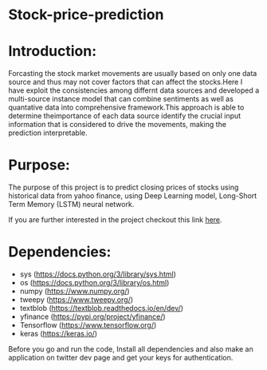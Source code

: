 # Stock-price-prediction
# Introduction:
Forcasting the stock market movements are usually based on only one data source and thus may not cover factors that can affect the stocks.Here I have exploit the consistencies among differnt data sources and developed a multi-source instance model that can combine sentiments as well as quantative data into comprehensive framework.This approach is able to determine theimportance of each data source identify the crucial input information that is considered to drive the movements, making the prediction interpretable.

# Purpose:
The purpose of this project is to predict closing prices of stocks using historical data from yahoo finance, using Deep Learning model, Long-Short Term Memory (LSTM) neural network.

If you are further interested in the project checkout this link [here](https://www.ijariit.com/manuscript/stock-market-prediction-using-rnn-and-sentiment-analysis/).

# Dependencies:

*   sys (https://docs.python.org/3/library/sys.html)
*   os (https://docs.python.org/3/library/os.html)
*   numpy (https://www.numpy.org/)
*   tweepy (https://www.tweepy.org/)    
*   textblob (https://textblob.readthedocs.io/en/dev/)
*   yfinance (https://pypi.org/project/yfinance/)
*   Tensorflow (https://www.tensorflow.org/)
*   keras (https://keras.io/)

Before you go and run the code, Install all dependencies and also make an application on twitter dev page and get your keys for authentication.
